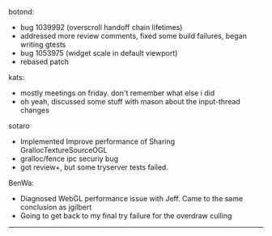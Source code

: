 botond:
* bug 1039992 (overscroll handoff chain lifetimes)
* addressed more review comments, fixed some build failures, began writing gtests
* bug 1053975 (widget scale in default viewport)
* rebased patch

kats:
* mostly meetings on friday. don't remember what else i did
* oh yeah, discussed some stuff with mason about the input-thread changes

sotaro
* Implemented Improve performance of Sharing GrallocTextureSourceOGL
* gralloc/fence ipc securiy bug
* got review+, but some tryserver tests failed.

BenWa:
* Diagnosed WebGL performance issue with Jeff. Came to the same conclusion as jgilbert
* Going to get back to my final try failure for the overdraw culling

________________



